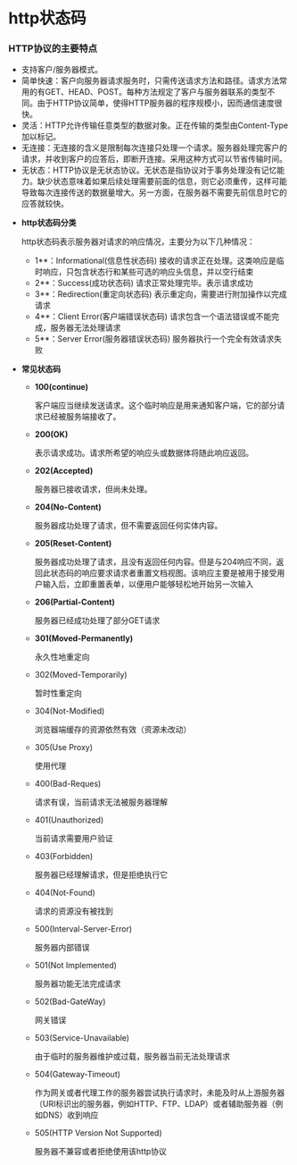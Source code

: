 # http状态码

### HTTP协议的主要特点

- 支持客户/服务器模式。
- 简单快速：客户向服务器请求服务时，只需传送请求方法和路径。请求方法常用的有GET、HEAD、POST。每种方法规定了客户与服务器联系的类型不同。由于HTTP协议简单，使得HTTP服务器的程序规模小，因而通信速度很快。
- 灵活：HTTP允许传输任意类型的数据对象。正在传输的类型由Content-Type加以标记。
- 无连接：无连接的含义是限制每次连接只处理一个请求。服务器处理完客户的请求，并收到客户的应答后，即断开连接。采用这种方式可以节省传输时间。
- 无状态：HTTP协议是无状态协议。无状态是指协议对于事务处理没有记忆能力。缺少状态意味着如果后续处理需要前面的信息，则它必须重传，这样可能导致每次连接传送的数据量增大。另一方面，在服务器不需要先前信息时它的应答就较快。

* __http状态码分类__

  http状态码表示服务器对请求的响应情况，主要分为以下几种情况：

  * 1**：Informational(信息性状态码) 接收的请求正在处理。这类响应是临时响应，只包含状态行和某些可选的响应头信息，并以空行结束
  * 2**：Success(成功状态码) 请求正常处理完毕。表示请求成功
  * 3**：Redirection(重定向状态码) 表示重定向，需要进行附加操作以完成请求
  * 4**：Client Error(客户端错误状态码) 请求包含一个语法错误或不能完成，服务器无法处理请求
  * 5**：Server Error(服务器错误状态码) 服务器执行一个完全有效请求失败

* __常见状态码__

  * __100(continue)__

    客户端应当继续发送请求。这个临时响应是用来通知客户端，它的部分请求已经被服务端接收了。

  * __200(OK)__

    表示请求成功。请求所希望的响应头或数据体将随此响应返回。

  * __202(Accepted)__

    服务器已接收请求，但尚未处理。

  * __204(No-Content)__

    服务器成功处理了请求，但不需要返回任何实体内容。

  * __205(Reset-Content)__

    服务器成功处理了请求，且没有返回任何内容。但是与204响应不同，返回此状态码的响应要求请求者重置文档视图。该响应主要是被用于接受用户输入后，立即重置表单，以便用户能够轻松地开始另一次输入

  * __206(Partial-Content)__

    服务器已经成功处理了部分GET请求

  * __301(Moved-Permanently)__

    永久性地重定向

  * 302(Moved-Temporarily)

    暂时性重定向

  * 304(Not-Modified)

    浏览器端缓存的资源依然有效（资源未改动）

  * 305(Use Proxy)

    使用代理

  * 400(Bad-Reques)

    请求有误，当前请求无法被服务器理解

  * 401(Unauthorized)

    当前请求需要用户验证

  * 403(Forbidden)

    服务器已经理解请求，但是拒绝执行它

  * 404(Not-Found)

    请求的资源没有被找到

  * 500(Interval-Server-Error)

    服务器内部错误

  * 501(Not Implemented)

    服务器功能无法完成请求

  * 502(Bad-GateWay)

    网关错误

  * 503(Service-Unavailable)

    由于临时的服务器维护或过载，服务器当前无法处理请求

  * 504(Gateway-Timeout)

    作为网关或者代理工作的服务器尝试执行请求时，未能及时从上游服务器（URI标识出的服务器，例如HTTP、FTP、LDAP）或者辅助服务器（例如DNS）收到响应

  * 505(HTTP Version Not Supported)

    服务器不兼容或者拒绝使用该http协议
